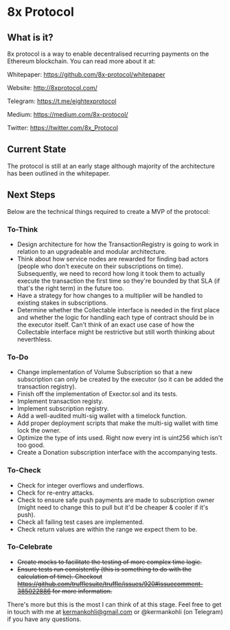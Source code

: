 # 8x Protocol

## What is it?

8x protocol is a way to enable decentralised recurring payments on the Ethereum blockchain. You can read more about it at:

Whitepaper: https://github.com/8x-protocol/whitepaper

Website: http://8xprotocol.com/

Telegram: https://t.me/eightexprotocol

Medium: https://medium.com/8x-protocol/

Twitter: https://twitter.com/8x_Protocol

## Current State

The protocol is still at an early stage although majority of the architecture has been outlined in the whitepaper.

## Next Steps

Below are the technical things required to create a MVP of the protocol:

### To-Think
- Design architecture for how the TransactionRegistry is going to work in relation to an upgradeable and modular architecture.
- Think about how service nodes are rewarded for finding bad actors (people who don't execute on their subscriptions on time). Subsequently, we need to record how long it took them to actually execute the transaction the first time so they're bounded by that SLA (if that's the right term) in the future too.
- Have a strategy for how changes to a multiplier will be handled to existing stakes in subscriptions.
- Determine whether the Collectable interface is needed in the first place and whether the logic for handling each type of contract should be in the executor itself. Can't think of an exact use case of how the Collectable interface might be restrictive but still worth thinking about neverthless.

### To-Do
- Change implementation of Volume Subscription so that a new subscription can only be created by the executor (so it can be added the transaction registry).
- Finish off the implementation of Exector.sol and its tests.
- Implement transaction registy.
- Implement subscription registry.
- Add a well-audited multi-sig wallet with a timelock function.
- Add proper deployment scripts that make the multi-sig wallet with time lock the owner.
- Optimize the type of ints used. Right now every int is uint256 which isn't too good.
- Create a Donation subscription interface with the accompanying tests.

### To-Check

- Check for integer overflows and underflows.
- Check for re-entry attacks.
- Check to ensure safe push payments are made to subscription owner (might need to change this to pull but it'd be cheaper & cooler if it's push).
- Check all failing test cases are implemented.
- Check return values are within the range we expect them to be.

### To-Celebrate
- ~~Create mocks to facilitate the testing of more complex time logic.~~
- ~~Ensure tests run consistently (this is something to do with the calculation of time). Checkout https://github.com/trufflesuite/truffle/issues/920#issuecomment-385022886 for more information.~~

There's more but this is the most I can think of at this stage. Feel free to get in touch with me at kermankohli@gmail.com or @kermankohli (on Telegram) if you have any questions.